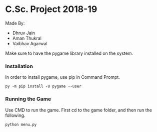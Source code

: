 # C.Sc. Project 2018-19
Made By:
- Dhruv Jain
- Aman Thukral
- Vaibhav Agarwal

Make sure to have the pygame library installed on the system.

### Installation
In order to install pygame, use pip in Command Prompt.
```
py -m pip install -U pygame --user
```

### Running the Game
Use CMD to run the game.
First cd to the game folder, and then run the following.
```
python menu.py
```
